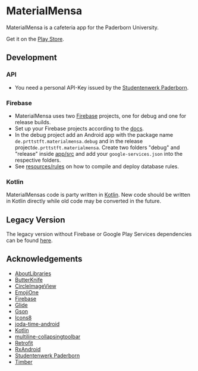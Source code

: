 # MaterialMensa
MaterialMensa is a cafeteria app for the Paderborn University.

Get it on the [Play Store](https://play.google.com/store/apps/details?id=de.prttstft.materialmensa).

## Development

### API
* You need a personal API-Key issued by the [Studentenwerk Paderborn](http://www.studentenwerk-pb.de).

### Firebase
* MaterialMensa uses two [Firebase](https://firebase.google.com) projects, one for debug and one for release builds.
* Set up your Firebase projects according to the [docs](https://firebase.google.com/docs/android/setup).
* In the debug project add an Android app with the package name ``de.prttstft.materialmensa.debug`` and in the release project``de.prttstft.materialmensa``.
 Create two folders "debug" and "release" inside [app/src](app/src) and add your ``google-services.json`` into the respective folders.
* See [resources/rules](resources/rules) on how to compile and deploy database rules.

### Kotlin
MaterialMensas code is party written in [Kotlin](https://kotlinlang.org/). New code should be written in Kotlin directly while old code may be converted in the future.

## Legacy Version
The legacy version without Firebase or Google Play Services dependencies can be found [here](https://github.com/prttstft/MaterialMensa/tree/legacy).

## Acknowledgements
- [AboutLibraries](https://github.com/mikepenz/AboutLibraries)
- [ButterKnife](https://github.com/JakeWharton/butterknife)
- [CircleImageView](https://github.com/hdodenhof/CircleImageView)
- [EmojiOne](http://emojione.com/)
- [Firebase](https://firebase.google.com)
- [Glide](https://github.com/bumptech/glide)
- [Gson](https://github.com/google/gson)
- [Icons8](https://icons8.com)
- [joda-time-android](https://github.com/dlew/joda-time-android)
- [Kotlin](https://kotlinlang.org/)
- [multiline-collapsingtoolbar](https://github.com/opacapp/multiline-collapsingtoolbar)
- [Retrofit](https://github.com/square/retrofit)
- [RxAndroid](https://github.com/ReactiveX/RxAndroid)
- [Studentenwerk Paderborn](http://www.studentenwerk-pb.de/)
- [Timber](https://github.com/JakeWharton/timber)